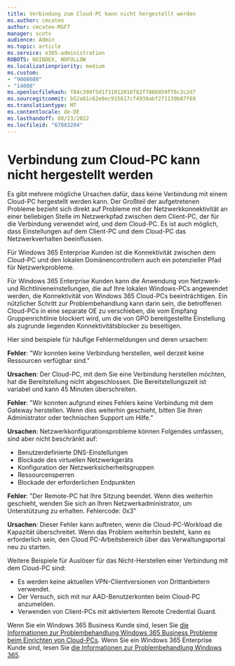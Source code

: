 ```yaml
---
title: Verbindung zum Cloud-PC kann nicht hergestellt werden
ms.author: cmcatee
author: cmcatee-MSFT
manager: scotv
audience: Admin
ms.topic: article
ms.service: o365-administration
ROBOTS: NOINDEX, NOFOLLOW
ms.localizationpriority: medium
ms.custom:
- "9008608"
- "14008"
ms.openlocfilehash: f84c398f5d1f31012816f82f7866059f76c3c2d7
ms.sourcegitcommit: b52a81c62e8ec915617cf4939abf271139b87f69
ms.translationtype: MT
ms.contentlocale: de-DE
ms.lasthandoff: 08/23/2022
ms.locfileid: "67883204"
---
```

# <a name="unable-to-connect-to-cloud-pc"></a>Verbindung zum Cloud-PC kann nicht hergestellt werden

Es gibt mehrere mögliche Ursachen dafür, dass keine Verbindung mit einem Cloud-PC hergestellt werden kann. Der Großteil der aufgetretenen Probleme bezieht sich direkt auf Probleme mit der Netzwerkkonnektivität an einer beliebigen Stelle im Netzwerkpfad zwischen dem Client-PC, der für die Verbindung verwendet wird, und dem Cloud-PC. Es ist auch möglich, dass Einstellungen auf dem Client-PC und dem Cloud-PC das Netzwerkverhalten beeinflussen.

Für Windows 365 Enterprise Kunden ist die Konnektivität zwischen dem Cloud-PC und den lokalen Domänencontrollern auch ein potenzieller Pfad für Netzwerkprobleme.

Für Windows 365 Enterprise Kunden kann die Anwendung von Netzwerk- und Richtlinieneinstellungen, die auf Ihre lokalen Windows-PCs angewendet werden, die Konnektivität von Windows 365 Cloud-PCs beeinträchtigen. Ein nützlicher Schritt zur Problembehandlung kann darin sein, die betroffenen Cloud-PCs in eine separate OE zu verschieben, die vom Empfang Gruppenrichtlinie blockiert wird, um die von GPO bereitgestellte Einstellung als zugrunde liegenden Konnektivitätsblocker zu beseitigen.

Hier sind beispiele für häufige Fehlermeldungen und deren ursachen:

**Fehler**: "Wir konnten keine Verbindung herstellen, weil derzeit keine Ressourcen verfügbar sind."

**Ursachen**: Der Cloud-PC, mit dem Sie eine Verbindung herstellen möchten, hat die Bereitstellung nicht abgeschlossen. Die Bereitstellungszeit ist variabel und kann 45 Minuten überschreiten.

**Fehler**: "Wir konnten aufgrund eines Fehlers keine Verbindung mit dem Gateway herstellen. Wenn dies weiterhin geschieht, bitten Sie Ihren Administrator oder technischen Support um Hilfe."

**Ursachen**: Netzwerkkonfigurationsprobleme können Folgendes umfassen, sind aber nicht beschränkt auf:

- Benutzerdefinierte DNS-Einstellungen 
- Blockade des virtuellen Netzwerkgeräts
- Konfiguration der Netzwerksicherheitsgruppen
- Ressourcensperren
- Blockade der erforderlichen Endpunkten

**Fehler**: "Der Remote-PC hat Ihre Sitzung beendet. Wenn dies weiterhin geschieht, wenden Sie sich an Ihren Netzwerkadministrator, um Unterstützung zu erhalten. Fehlercode: 0x3"

**Ursachen**: Dieser Fehler kann auftreten, wenn die Cloud-PC-Workload die Kapazität überschreitet. Wenn das Problem weiterhin besteht, kann es erforderlich sein, den Cloud PC-Arbeitsbereich über das Verwaltungsportal neu zu starten.

Weitere Beispiele für Auslöser für das Nicht-Herstellen einer Verbindung mit dem Cloud-PC sind:

- Es werden keine aktuellen VPN-Clientversionen von Drittanbietern verwendet.
- Der Versuch, sich mit nur AAD-Benutzerkonten beim Cloud-PC anzumelden.
- Verwenden von Client-PCs mit aktiviertem Remote Credential Guard.

Wenn Sie ein Windows 365 Business Kunde sind, lesen Sie [die Informationen zur Problembehandlung Windows 365 Business Probleme beim Einrichten von Cloud-PCs](https://docs.microsoft.com/windows-365/business/troubleshoot-windows-365-business).
Wenn Sie ein Windows 365 Enterprise Kunde sind, lesen Sie [die Informationen zur Problembehandlung Windows 365](https://docs.microsoft.com/windows-365/enterprise/troubleshooting).